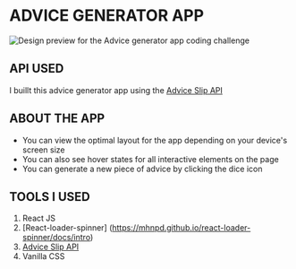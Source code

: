 # ADVICE GENERATOR APP

![Design preview for the Advice generator app coding challenge](./design/desktop-preview.jpg)

## API USED

I buillt this advice generator app using the [Advice Slip API](https://api.adviceslip.com)

## ABOUT THE APP

- You can view the optimal layout for the app depending on your device's screen size
- You can also see hover states for all interactive elements on the page
- You can generate a new piece of advice by clicking the dice icon

## TOOLS I USED

1. React JS
2. [React-loader-spinner] (https://mhnpd.github.io/react-loader-spinner/docs/intro)
3. [Advice Slip API](https://api.adviceslip.com)
4. Vanilla CSS
